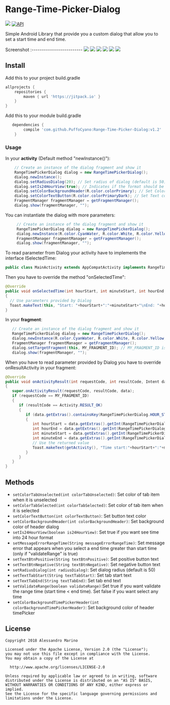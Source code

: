 # Range-Time-Picker-Dialog
[![](https://img.shields.io/badge/license-Apache%20License%202.0-blue.svg)](https://www.apache.org/licenses/LICENSE-2.0.html)
<a target="_blank" href="https://developer.android.com/reference/android/os/Build.VERSION_CODES.html#ICE_CREAM_SANDWICH"><img src="https://img.shields.io/badge/API-14%2B-blue.svg?style=flat" alt="API" /></a>

Simple Android Library that provide you a custom dialog that allow you to set a start time and end time.

Screenshot
:-------------------------
![](https://i.imgur.com/TbBcjS5.jpg?1) ![](https://i.imgur.com/c2J691x.jpg?1)
![](https://i.imgur.com/R9PtA0x.jpg?1) ![](https://i.imgur.com/8a4R16O.jpg?1)
![](https://i.imgur.com/Sh8BHNB.jpg?1) ![](https://i.imgur.com/6MRme3P.jpg?1)

## Install
Add this to your project build.gradle
``` gradle
allprojects {
    repositories {
        maven { url 'https://jitpack.io' }
    }
}
```
Add this to your module build.gradle

```gradle
   dependencies {
        compile 'com.github.PuffoCyano:Range-Time-Picker-Dialog:v1.2'
    }

```
### Usage
In your <b>activity</b> (Default method "newInstance()"):
```java
    // Create an instance of the dialog fragment and show it
    RangeTimePickerDialog dialog = new RangeTimePickerDialog();
    dialog.newInstance();
    dialog.setRadiusDialog(20); // Set radius of dialog (default is 50)
    dialog.setIs24HourView(true); // Indicates if the format should be 24 hours
    dialog.setColorBackgroundHeader(R.color.colorPrimary); // Set Color of Background header dialog
    dialog.setColorTextButton(R.color.colorPrimaryDark); // Set Text color of button
    FragmentManager fragmentManager = getFragmentManager();
    dialog.show(fragmentManager, "");
```
You can instantiate the dialog with more parameters:
```java
     // Create an instance of the dialog fragment and show it
     RangeTimePickerDialog dialog = new RangeTimePickerDialog();
     dialog.newInstance(R.color.CyanWater, R.color.White, R.color.Yellow, R.color.colorPrimary, true);
     FragmentManager fragmentManager = getFragmentManager();
     dialog.show(fragmentManager, "");
```
To read parameter from Dialog your activity have to implements the interface ISelectedTime:
```java
public class MainActivity extends AppCompatActivity implements RangeTimePickerDialog.ISelectedTime
```
Then you have to override the method "onSelectedTime":
```java
@Override
public void onSelectedTime(int hourStart, int minuteStart, int hourEnd, int minuteEnd)
{
  // Use parameters provided by Dialog
  Toast.makeText(this, "Start: "+hourStart+":"+minuteStart+"\nEnd: "+hourEnd+":"+minuteEnd, Toast.LENGTH_SHORT).show();
}
```
In your <b>fragment</b>:
```java
   // Create an instance of the dialog fragment and show it
   RangeTimePickerDialog dialog = new RangeTimePickerDialog();
   dialog.newInstance(R.color.CyanWater, R.color.White, R.color.Yellow, R.color.colorPrimary, true);
   FragmentManager fragmentManager = getFragmentManager();
   dialog.setTargetFragment(this, MY_FRAGMENT_ID); // MY_FRAGMENT_ID is a personal identifier that allow you to get parameter from dialog into onActivityResult
   dialog.show(fragmentManager, "");
```
When you have to read parameter provided by Dialog you have to override onResultActivity in your fragment:
```java
@Override
public void onActivityResult(int requestCode, int resultCode, Intent data)
{
   super.onActivityResult(requestCode, resultCode, data);
   if (requestCode == MY_FRAGMENT_ID)
   {
      if (resultCode == Activity.RESULT_OK)
      {
         if (data.getExtras().containsKey(RangeTimePickerDialog.HOUR_START))
         {
            int hourStart = data.getExtras().getInt(RangeTimePickerDialog.HOUR_START);
            int hourEnd = data.getExtras().getInt(RangeTimePickerDialog.HOUR_END);
            int minuteStart = data.getExtras().getInt(RangeTimePickerDialog.MINUTE_START);
            int minuteEnd = data.getExtras().getInt(RangeTimePickerDialog.MINUTE_END);
            // Use the returned value
            Toast.makeText(getActivity(), "Time start:"+hourStart+":"+minuteStart+"\nUntil: "+hourEnd+":"+minuteEnd, Toast.LENGTH_SHORT).show();
         }
      }
   }
}
```
## Methods
 * `setColorTabUnselected(int colorTabUnselected)`: Set color of tab item when it is unselected
 * `setColorTabSelected(int colorTabSelected)`: Set color of tab item when it is selected
 * `setColorTextButton(int colorTextButton)`: Set button text color
 * `setColorBackgroundHeader(int colorBackgroundHeader)`: Set background color of header dialog
 * `setIs24HourView(boolean is24HourView)`: Set true if you want see time into 24 hour format
 * `setMessageErrorRangeTime(String messageErrorRangeTime)`: Set message error that appears when you select a end time greater than start time (only if "validateRange" is true)
 * `setTextBtnPositive(String textBtnPositive)`: Set positive button text
 * `setTextBtnNegative(String textBtnNegative)`: Set negative button text
 * `setRadiusDialog(int radiusDialog)`: Set dialog radius (default is 50)
 * `setTextTabStart(String textTabStart)`: Set tab start text
 * `setTextTabEnd(String textTabEnd)`: Set tab end text
 * `setValidateRange(boolean validateRange)`:Set true if you want validate the range time (start time < end time). Set false if you want select any time
  * `setColorBackgroundTimePickerHeader(int colorBackgroundTimePickerHeader)`: Set background color of header timePicker
 
## License
```
Copyright 2018 Alessandro Marino

Licensed under the Apache License, Version 2.0 (the "License");
you may not use this file except in compliance with the License.
You may obtain a copy of the License at

  http://www.apache.org/licenses/LICENSE-2.0

Unless required by applicable law or agreed to in writing, software
distributed under the License is distributed on an "AS IS" BASIS,
WITHOUT WARRANTIES OR CONDITIONS OF ANY KIND, either express or implied.
See the License for the specific language governing permissions and
limitations under the License.
```
